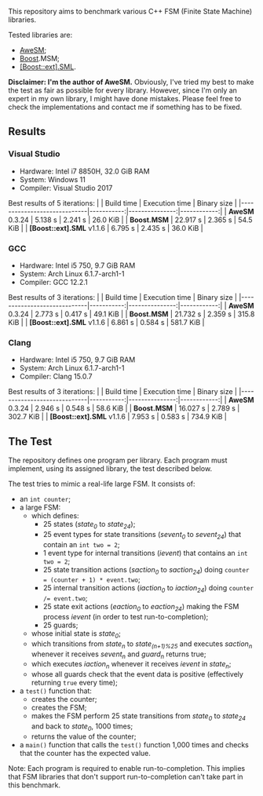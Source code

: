 This repository aims to benchmark various C++ FSM (Finite State Machine) libraries.

Tested libraries are:

* [AweSM](https://github.com/fgoujeon/awesm);
* [Boost](https://www.boost.org/).MSM;
* [\[Boost::ext\].SML](https://boost-ext.github.io/sml/).

**Disclaimer: I'm the author of AweSM.** Obviously, I've tried my best to make the test as fair as possible for every library. However, since I'm only an expert in my own library, I might have done mistakes. Please feel free to check the implementations and contact me if something has to be fixed.

## Results

### Visual Studio

* Hardware: Intel i7 8850H, 32.0 GiB RAM
* System: Windows 11
* Compiler: Visual Studio 2017

Best results of 5 iterations:
|                             | Build time | Execution time | Binary size |
|-----------------------------|-----------:|---------------:|------------:|
| **AweSM** 0.3.24            | 5.138 s    | 2.241 s        | 26.0 KiB    |
| **Boost.MSM**               | 22.917 s   | 2.365 s        | 54.5 KiB    |
| **[Boost::ext].SML** v1.1.6 | 6.795 s    | 2.435 s        | 36.0 KiB    |

### GCC

* Hardware: Intel i5 750, 9.7 GiB RAM
* System: Arch Linux 6.1.7-arch1-1
* Compiler: GCC 12.2.1

Best results of 3 iterations:
|                             | Build time | Execution time | Binary size |
|-----------------------------|-----------:|---------------:|------------:|
| **AweSM** 0.3.24            | 2.773 s    | 0.417 s        | 49.1 KiB    |
| **Boost.MSM**               | 21.732 s   | 2.359 s        | 315.8 KiB   |
| **[Boost::ext].SML** v1.1.6 | 6.861 s    | 0.584 s        | 581.7 KiB   |

### Clang

* Hardware: Intel i5 750, 9.7 GiB RAM
* System: Arch Linux 6.1.7-arch1-1
* Compiler: Clang 15.0.7

Best results of 3 iterations:
|                             | Build time | Execution time | Binary size |
|-----------------------------|-----------:|---------------:|------------:|
| **AweSM** 0.3.24            | 2.946 s    | 0.548 s        | 58.6 KiB    |
| **Boost.MSM**               | 16.027 s   | 2.789 s        | 302.7 KiB   |
| **[Boost::ext].SML** v1.1.6 | 7.953 s    | 0.583 s        | 734.9 KiB   |

## The Test

The repository defines one program per library. Each program must implement, using its assigned library, the test described below.

The test tries to mimic a real-life large FSM. It consists of:

* an `int counter`;
* a large FSM:
  * which defines:
    * 25 states (*state<sub>0</sub>* to *state<sub>24</sub>*);
    * 25 event types for state transitions (*sevent<sub>0</sub>* to *sevent<sub>24</sub>*) that contain an `int two = 2`;
    * 1 event type for internal transitions (*ievent*) that contains an `int two = 2`;
    * 25 state transition actions (*saction<sub>0</sub>* to *saction<sub>24</sub>*) doing `counter = (counter + 1) * event.two`;
    * 25 internal transition actions (*iaction<sub>0</sub>* to *iaction<sub>24</sub>*) doing `counter /= event.two`;
    * 25 state exit actions (*eaction<sub>0</sub>* to *eaction<sub>24</sub>*) making the FSM process *ievent* (in order to test run-to-completion);
    * 25 guards;
  * whose initial state is *state<sub>0</sub>*;
  * which transitions from *state<sub>n</sub>* to *state<sub>(n+1)%25</sub>* and executes *saction<sub>n</sub>* whenever it receives *sevent<sub>n</sub>* and *guard<sub>n</sub>* returns true;
  * which executes *iaction<sub>n</sub>* whenever it receives *ievent* in *state<sub>n</sub>*;
  * whose all guards check that the event data is positive (effectively returning `true` every time);
* a `test()` function that:
  * creates the counter;
  * creates the FSM;
  * makes the FSM perform 25 state transitions from *state<sub>0</sub>* to *state<sub>24</sub>* and back to *state<sub>0</sub>*, 1000 times;
  * returns the value of the counter;
* a `main()` function that calls the `test()` function 1,000 times and checks that the counter has the expected value.

Note: Each program is required to enable run-to-completion. This implies that FSM libraries that don't support run-to-completion can't take part in this benchmark.
